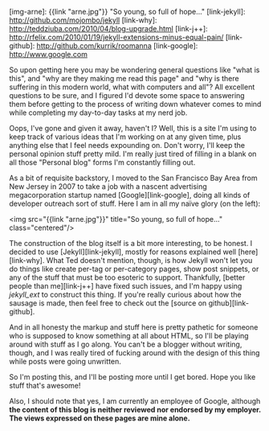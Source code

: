 [img-arne]: {{link "arne.jpg"}} "So young, so full of hope..."
[link-jekyll]: http://github.com/mojombo/jekyll
[link-why]: http://teddziuba.com/2010/04/blog-upgrade.html
[link-j++]: http://rfelix.com/2010/01/19/jekyll-extensions-minus-equal-pain/
[link-github]: http://github.com/kurrik/roomanna
[link-google]: http://www.google.com

So upon getting here you may be wondering general questions like "what is
this", and "why are they making me read this page" and "why is there suffering in
this modern world, what with computers and all"?  All excellent questions to be
sure, and I figured I'd devote some space to answering them before getting to
the process of writing down whatever comes to mind while completing my
day-to-day tasks at my nerd job.

<!--BREAK-->

Oops, I've gone and given it away, haven't I?  Well, this is a site I'm using
to keep track of various ideas that I'm working on at any given time,
plus anything else that I feel needs expounding on.  Don't worry, I'll keep
the personal opinion stuff pretty mild.  I'm really just tired of filling in a
blank on all those "Personal blog" forms I'm constantly filling out.

As a bit of requisite backstory, I moved to the San Francisco Bay Area from
New Jersey in 2007 to take a job with a nascent advertising megacorporation
startup named [Google][link-google], doing all kinds of developer outreach
sort of stuff. Here I am in all my naïve glory (on the left):

<img src="{{link "arne.jpg"}}" title="So young, so full of hope..." class="centered"/>

The construction of the blog itself is a bit more interesting, to be honest. I
decided to use [Jekyll][link-jekyll], mostly for reasons explained
well [here][link-why].  What Ted doesn't
mention, though, is how Jekyll won't let you do things like create per-tag
or per-category pages, show post snippets, or any of the stuff that
must be too esoteric to support.  Thankfully, [better people than me][link-j++]
have fixed such issues, and I'm happy using _jekyll\_ext_ to construct this
thing.  If you're really curious about how the sausage is made, then feel
free to check out the [source on github][link-github].

And in all honesty the markup and stuff here is pretty pathetic for someone
who is supposed to know something at all about HTML, so I'll be playing around
with stuff as I go along.  You can't be a blogger without writing, though, and
I was really tired of fucking around with the design of this thing while posts
were going unwritten.

So I'm posting this, and I'll be posting more until I get bored.  Hope you like
stuff that's awesome!

Also, I should note that yes, I am currently an employee of Google, although
**the content of this blog is neither reviewed nor endorsed by my employer.  The 
views expressed on these pages are mine alone.**

